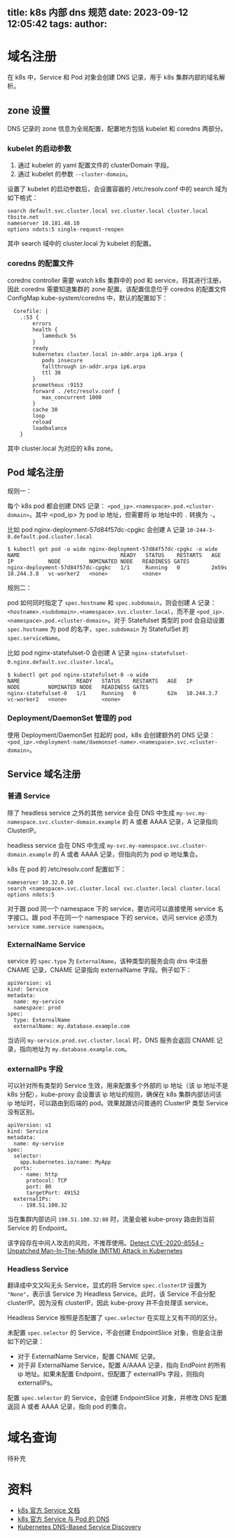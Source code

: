 title: k8s 内部 dns 规范
date: 2023-09-12 12:05:42
tags:
author:
---

# 域名注册

在 k8s 中，Service 和 Pod 对象会创建 DNS 记录，用于 k8s 集群内部的域名解析。

## zone 设置

DNS 记录的 zone 信息为全局配置，配置地方包括 kubelet 和 coredns 两部分。

### kubelet 的启动参数

1. 通过 kubelet 的 yaml 配置文件的 clusterDomain 字段。
2. 通过 kubelet 的参数 `--cluster-domain`。

设置了 kubelet 的启动参数后，会设置容器的 /etc/resolv.conf 中的 search 域为如下格式：

```
search default.svc.cluster.local svc.cluster.local cluster.local tbsite.net
nameserver 10.181.48.10
options ndots:5 single-request-reopen
```

其中 search 域中的 cluster.local 为 kubelet 的配置。

### coredns 的配置文件

coredns controller 需要 watch k8s 集群中的 pod 和 service，将其进行注册，因此 coredns 需要知道集群的 zone 配置。该配置信息位于 coredns 的配置文件 ConfigMap kube-system/coredns 中，默认的配置如下：

```
  Corefile: |
    .:53 {
        errors
        health {
           lameduck 5s
        }
        ready
        kubernetes cluster.local in-addr.arpa ip6.arpa {
           pods insecure
           fallthrough in-addr.arpa ip6.arpa
           ttl 30
        }
        prometheus :9153
        forward . /etc/resolv.conf {
           max_concurrent 1000
        }
        cache 30
        loop
        reload
        loadbalance
    }
```

其中 cluster.local 为对应的 k8s zone。


## Pod 域名注册

规则一：

每个 k8s pod 都会创建 DNS 记录： `<pod_ip>.<namespace>.pod.<cluster-domain>`。其中 <pod_ip> 为 pod ip 地址，但需要将 ip 地址中的 `.` 转换为 `-`。

比如 pod nginx-deployment-57d84f57dc-cpgkc 会创建 A 记录 `10-244-3-8.default.pod.cluster.local`

```
$ kubectl get pod -o wide nginx-deployment-57d84f57dc-cpgkc -o wide
NAME                                READY   STATUS    RESTARTS   AGE     IP           NODE         NOMINATED NODE   READINESS GATES
nginx-deployment-57d84f57dc-cpgkc   1/1     Running   0          2m59s   10.244.3.8   vc-worker2   <none>           <none>
```

规则二：

pod 如何同时指定了 `spec.hostname` 和 `spec.subdomain`，则会创建 A 记录：`<hostname>.<subdomain>.<namespace>.svc.cluster.local`，而不是 `<pod_ip>.<namespace>.pod.<cluster-domain>`。对于 Statefulset 类型的 pod 会自动设置 `spec.hostname` 为 pod 的名字，`spec.subdomain` 为 StatefulSet 的 `spec.serviceName`。

比如 pod nginx-statefulset-0 会创建 A 记录 `nginx-statefulset-0.nginx.default.svc.cluster.local`。

```
$ kubectl get pod nginx-statefulset-0 -o wide
NAME                  READY   STATUS    RESTARTS   AGE   IP           NODE         NOMINATED NODE   READINESS GATES
nginx-statefulset-0   1/1     Running   0          62m   10.244.3.7   vc-worker2   <none>           <none>
```

### Deployment/DaemonSet 管理的 pod

使用 Deployment/DaemonSet 拉起的 pod，k8s 会创建额外的 DNS 记录：`<pod_ip>.<deployment-name/daemonset-name>.<namespace>.svc.<cluster-domain>`。


## Service 域名注册

### 普通 Service

除了 headless service 之外的其他 service 会在 DNS 中生成 `my-svc.my-namespace.svc.cluster-domain.example` 的 A 或者 AAAA 记录，A 记录指向 ClusterIP。

headless service 会在 DNS 中生成 `my-svc.my-namespace.svc.cluster-domain.example` 的 A 或者 AAAA 记录，但指向的为 pod ip 地址集合。


k8s 在 pod 的 /etc/resolv.conf 配置如下：

```
nameserver 10.32.0.10
search <namespace>.svc.cluster.local svc.cluster.local cluster.local
options ndots:5
```

对于跟 pod 同一个 namespace 下的 service，要访问可以直接使用 service 名字接口。跟 pod 不在同一个 namespace 下的 service，访问 service 必须为 `service name.service namespace`。

### ExternalName Service

service 的 `spec.type` 为 `ExternalName`，该种类型的服务会向 dns 中注册 CNAME 记录，CNAME 记录指向 externalName 字段。例子如下：

```
apiVersion: v1
kind: Service
metadata:
  name: my-service
  namespace: prod
spec:
  type: ExternalName
  externalName: my.database.example.com
```

当访问 `my-service.prod.svc.cluster.local` 时，DNS 服务会返回 CNAME 记录，指向地址为 `my.database.example.com`。


### externalIPs 字段

可以针对所有类型的 Service 生效，用来配置多个外部的 ip 地址（该 ip 地址不是 k8s 分配），kube-proxy 会设置该 ip 地址的规则，确保在 k8s 集群内部访问该 ip 地址时，可以路由到后端的 pod。效果就跟访问普通的 ClusterIP 类型 Service 没有区别。

```
apiVersion: v1
kind: Service
metadata:
  name: my-service
spec:
  selector:
    app.kubernetes.io/name: MyApp
  ports:
    - name: http
      protocol: TCP
      port: 80
      targetPort: 49152
  externalIPs:
    - 198.51.100.32
```

当在集群内部访问 `198.51.100.32:80` 时，流量会被 kube-proxy 路由到当前 Service 的 Endpoint。

该字段存在中间人攻击的风险，不推荐使用。[Detect CVE-2020-8554 – Unpatched Man-In-The-Middle (MITM) Attack in Kubernetes](https://sysdig.com/blog/detect-cve-2020-8554-using-falco/)


### Headless Service

翻译成中文又叫无头 Service，显式的将 Service `spec.clusterIP` 设置为 `"None"`，表示该 Service 为 Headless Service。此时，该 Service 不会分配 clusterIP。因为没有 clusterIP，因此 kube-proxy 并不会处理该 service。

Headless Service 按照是否配置了 `spec.selector` 在实现上又有不同的区分。

未配置 `spec.selector` 的 Service，不会创建 EndpointSlice 对象，但是会注册如下的记录：
- 对于 ExternalName Service，配置 CNAME 记录。
- 对于非 ExternalName Service，配置 A/AAAA 记录，指向 EndPoint 的所有 ip 地址。如果未配置 Endpoint，但配置了 externalIPs 字段，则指向 externalIPs。

配置 `spec.selector` 的 Service，会创建 EndpointSlice 对象，并修改 DNS 配置返回 A 或者 AAAA 记录，指向 pod 的集合。

# 域名查询

待补充

# 资料

- [k8s 官方 Service 文档](https://kubernetes.io/zh-cn/docs/concepts/services-networking/service/)
- [k8s 官方 Service 与 Pod 的 DNS](https://kubernetes.io/zh-cn/docs/concepts/services-networking/dns-pod-service/)
- [Kubernetes DNS-Based Service Discovery](https://github.com/kubernetes/dns/blob/master/docs/specification.md)
